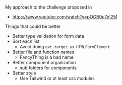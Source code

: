 My approach to the challenge proposed in

- https://www.youtube.com/watch?v=pOGB0u7qI2M

Things that could be better

- Better type validation for form data
- Sort each list
  - Avoid doing `evt.target as HTMLFormElement`
- Better file and function names
  - FancyThing is a bad name
- Better component organization
  - sub folders for components
- Better style
  - Use Tailwind or at least css modules
